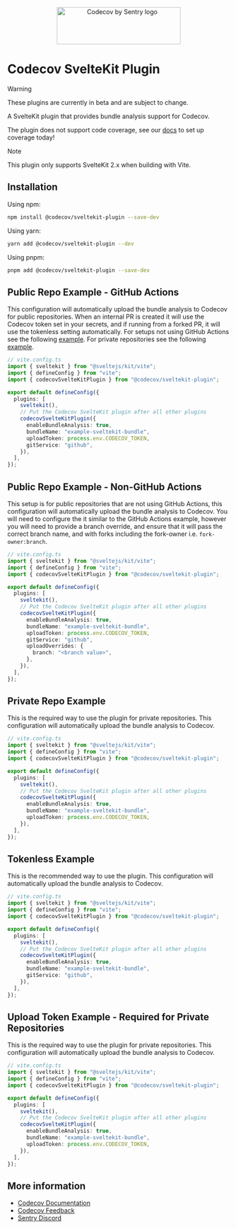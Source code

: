<p align="center">
  <a href="https://about.codecov.io" target="_blank">
    <img src="https://about.codecov.io/wp-content/themes/codecov/assets/brand/sentry-cobranding/logos/codecov-by-sentry-logo.svg" alt="Codecov by Sentry logo" width="280" height="84">
  </a>
</p>

# Codecov SvelteKit Plugin

> [!WARNING]
> These plugins are currently in beta and are subject to change.
>
> A SvelteKit plugin that provides bundle analysis support for Codecov.
>
> The plugin does not support code coverage, see our [docs](https://docs.codecov.com/docs/quick-start) to set up coverage today!

> [!NOTE]
> This plugin only supports SvelteKit 2.x when building with Vite.

## Installation

Using npm:

```bash
npm install @codecov/sveltekit-plugin --save-dev
```

Using yarn:

```bash
yarn add @codecov/sveltekit-plugin --dev
```

Using pnpm:

```bash
pnpm add @codecov/sveltekit-plugin --save-dev
```

## Public Repo Example - GitHub Actions

This configuration will automatically upload the bundle analysis to Codecov for public repositories. When an internal PR is created it will use the Codecov token set in your secrets, and if running from a forked PR, it will use the tokenless setting automatically. For setups not using GitHub Actions see the following [example](#public-repo-example---non-github-actions). For private repositories see the following [example](#private-repo-example).

```ts
// vite.config.ts
import { sveltekit } from "@sveltejs/kit/vite";
import { defineConfig } from "vite";
import { codecovSvelteKitPlugin } from "@codecov/sveltekit-plugin";

export default defineConfig({
  plugins: [
    sveltekit(),
    // Put the Codecov SvelteKit plugin after all other plugins
    codecovSvelteKitPlugin({
      enableBundleAnalysis: true,
      bundleName: "example-sveltekit-bundle",
      uploadToken: process.env.CODECOV_TOKEN,
      gitService: "github",
    }),
  ],
});
```

## Public Repo Example - Non-GitHub Actions

This setup is for public repositories that are not using GitHub Actions, this configuration will automatically upload the bundle analysis to Codecov. You will need to configure the it similar to the GitHub Actions example, however you will need to provide a branch override, and ensure that it will pass the correct branch name, and with forks including the fork-owner i.e. `fork-owner:branch`.

```ts
// vite.config.ts
import { sveltekit } from "@sveltejs/kit/vite";
import { defineConfig } from "vite";
import { codecovSvelteKitPlugin } from "@codecov/sveltekit-plugin";

export default defineConfig({
  plugins: [
    sveltekit(),
    // Put the Codecov SvelteKit plugin after all other plugins
    codecovSvelteKitPlugin({
      enableBundleAnalysis: true,
      bundleName: "example-sveltekit-bundle",
      uploadToken: process.env.CODECOV_TOKEN,
      gitService: "github",
      uploadOverrides: {
        branch: "<branch value>",
      },
    }),
  ],
});
```

## Private Repo Example

This is the required way to use the plugin for private repositories. This configuration will automatically upload the bundle analysis to Codecov.

```ts
// vite.config.ts
import { sveltekit } from "@sveltejs/kit/vite";
import { defineConfig } from "vite";
import { codecovSvelteKitPlugin } from "@codecov/sveltekit-plugin";

export default defineConfig({
  plugins: [
    sveltekit(),
    // Put the Codecov SvelteKit plugin after all other plugins
    codecovSvelteKitPlugin({
      enableBundleAnalysis: true,
      bundleName: "example-sveltekit-bundle",
      uploadToken: process.env.CODECOV_TOKEN,
    }),
  ],
});
```

## Tokenless Example

This is the recommended way to use the plugin. This configuration will automatically upload the bundle analysis to Codecov.

```ts
// vite.config.ts
import { sveltekit } from "@sveltejs/kit/vite";
import { defineConfig } from "vite";
import { codecovSvelteKitPlugin } from "@codecov/sveltekit-plugin";

export default defineConfig({
  plugins: [
    sveltekit(),
    // Put the Codecov SvelteKit plugin after all other plugins
    codecovSvelteKitPlugin({
      enableBundleAnalysis: true,
      bundleName: "example-sveltekit-bundle",
      gitService: "github",
    }),
  ],
});
```

## Upload Token Example - Required for Private Repositories

This is the required way to use the plugin for private repositories. This configuration will automatically upload the bundle analysis to Codecov.

```ts
// vite.config.ts
import { sveltekit } from "@sveltejs/kit/vite";
import { defineConfig } from "vite";
import { codecovSvelteKitPlugin } from "@codecov/sveltekit-plugin";

export default defineConfig({
  plugins: [
    sveltekit(),
    // Put the Codecov SvelteKit plugin after all other plugins
    codecovSvelteKitPlugin({
      enableBundleAnalysis: true,
      bundleName: "example-sveltekit-bundle",
      uploadToken: process.env.CODECOV_TOKEN,
    }),
  ],
});
```

## More information

- [Codecov Documentation](https://docs.codecov.com/docs)
- [Codecov Feedback](https://github.com/codecov/feedback/discussions)
- [Sentry Discord](https://discord.gg/Ww9hbqr)
